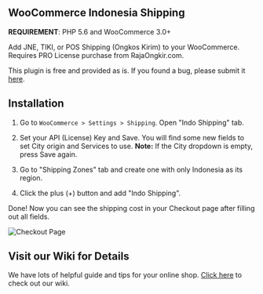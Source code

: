 ## WooCommerce Indonesia Shipping

**REQUIREMENT**: PHP 5.6 and WooCommerce 3.0+

Add JNE, TIKI, or POS Shipping (Ongkos Kirim) to your WooCommerce. Requires PRO License purchase from RajaOngkir.com.

This plugin is free and provided as is. If you found a bug, please submit it [here](https://github.com/hrsetyono/wc-indo-shipping/issues).

## Installation

1. Go to `WooCommerce > Settings > Shipping`. Open "Indo Shipping" tab.

1. Set your API (License) Key and Save. You will find some new fields to set City origin and Services to use. **Note:** If the City dropdown is empty, press Save again.

1. Go to "Shipping Zones" tab and create one with only Indonesia as its region.

1. Click the plus (+) button and add "Indo Shipping".

Done! Now you can see the shipping cost in your Checkout page after filling out all fields.

![Checkout Page](http://cdn.setyono.net/indo-shipping/checkout.jpg)

## Visit our Wiki for Details

We have lots of helpful guide and tips for your online shop. [Click here](https://github.com/hrsetyono/woocommerce-indo-shipping/wiki) to check out our wiki.
